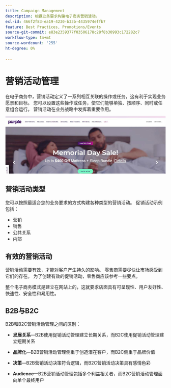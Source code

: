 ```yaml
---
title: Campaign Management
description: 根据业务要求构建电子商务营销活动。
exl-id: 466f2f83-ea19-4230-b33b-4435974effb7
feature: Best Practices, Promotions/Events
source-git-commit: e83e2359377f03506178c28f8b30993c172282c7
workflow-type: tm+mt
source-wordcount: '255'
ht-degree: 0%

---
```


# 营销活动管理

在电子商务中，营销活动定义了一系列相互关联的操作或任务，这有利于实现业务愿景和目标。 您可以设置这些操作或任务，使它们能够单独、按顺序、同时或任意组合运行。 营销活动在业务战略中发挥着重要作用。

![示例营销活动图像](../../assets/playbooks/campaign-example.png)

## 营销活动类型

您可以按照最适合您的业务要求的方式构建各种类型的营销活动。 促销活动示例包括：

- 营销
- 销售
- 公共关系
- 内部

## 有效的营销活动

营销活动需要有效，才能对客户产生持久的影响。 零售商需要尽快让市场感受到它们的存在。 为了创建有效的促销活动，零售商应该参考一些要点。

整个电子商务模式是建立在网站上的，这就要求店面具有可呈现性、用户友好性、快速性、安全性和易用性。

## B2B与B2C

B2B和B2C营销活动管理之间的区别：

- **发展关系**—B2B使用促销活动管理建立长期关系，而B2C使用促销活动管理建立短期关系

- **品牌化**—B2B营销活动管理侧重于创造潜在客户，而B2C侧重于品牌价值

- **决策**—B2B营销活动决策符合逻辑，而B2C营销活动决策具有感情色彩

- **Audience**—B2B营销活动管理包括多个利益相关者，而B2C营销活动管理面向单个最终用户

